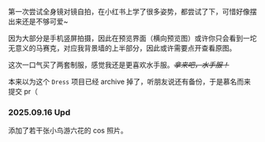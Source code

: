 第一次尝试全身镜对镜自拍，在小红书上学了很多姿势，都尝试了下，可惜好像摆出来还是不够可爱~

因为大部分是手机竖屏拍摄，因此在预览界面（横向预览图）或许你只会看到一坨无意义的马赛克，对应我背景墙的上半部分，因此或许需要点开查看原图。

这次一口气买了两套制服，感觉我还是更喜欢水手服。*~~拿来吧，水手服！~~*

本来以为这个 `Dress` 项目已经 archive 掉了，听朋友说还有备份，于是慕名而来提交 pr（



### 2025.09.16 Upd

添加了若干张小鸟游六花的 cos 照片。
